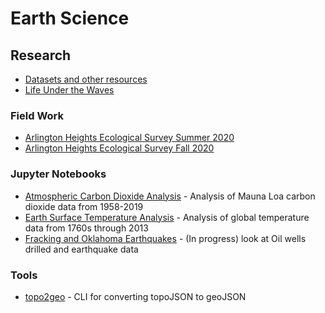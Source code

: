 
# Earth Science

## Research

- [Datasets and other resources](https://github.com/kylepollina/earthscience/blob/master/research/resources.md)
- [Life Under the Waves](https://kylepollina.github.io/earthscience/research/life-under-the-waves.html)

### Field Work
- [Arlington Heights Ecological Survey Summer 2020](https://kylepollina.github.io/earthscience/field-work/summer-survey.html)
- [Arlington Heights Ecological Survey Fall 2020](https://kylepollina.github.io/earthscience/field-work/fall-survey.html)


### Jupyter Notebooks
- [Atmospheric Carbon Dioxide Analysis](https://nbviewer.jupyter.org/github/kylepollina/earthscience/blob/master/notebooks/Atmospheric_CO2_Analysis/Atmospheric%20Carbon%20Dioxide%20Analysis.ipynb) - Analysis of Mauna Loa carbon dioxide data from 1958-2019
- [Earth Surface Temperature Analysis](https://nbviewer.jupyter.org/github/kylepollina/earthscience/blob/master/notebooks/Surface_Temperature_Analysis/Earth%20Surface%20Temperature%20Analysis.ipynb) - Analysis of global temperature data from 1760s through 2013
- [Fracking and Oklahoma Earthquakes](https://nbviewer.jupyter.org/github/kylepollina/earthscience/blob/master/notebooks/Fracking_and_Oklahoma_Quakes/Fracking_and_Oklahoma_Quakes%20main.ipynb) - (In progress) look at Oil wells drilled and earthquake data

### Tools

- [topo2geo](https://github.com/kylepollina/topo2geo) - CLI for converting topoJSON to geoJSON
